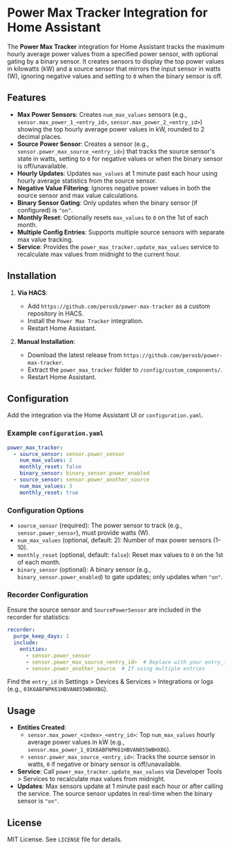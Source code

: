 # Power Max Tracker Integration for Home Assistant

The **Power Max Tracker** integration for Home Assistant tracks the maximum hourly average power values from a specified power sensor, with optional gating by a binary sensor. It creates sensors to display the top power values in kilowatts (kW) and a source sensor that mirrors the input sensor in watts (W), ignoring negative values and setting to `0` when the binary sensor is off.

## Features
- **Max Power Sensors**: Creates `num_max_values` sensors (e.g., `sensor.max_power_1_<entry_id>`, `sensor.max_power_2_<entry_id>`) showing the top hourly average power values in kW, rounded to 2 decimal places.
- **Source Power Sensor**: Creates a sensor (e.g., `sensor.power_max_source_<entry_id>`) that tracks the source sensor's state in watts, setting to `0` for negative values or when the binary sensor is off/unavailable.
- **Hourly Updates**: Updates `max_values` at 1 minute past each hour using hourly average statistics from the source sensor.
- **Negative Value Filtering**: Ignores negative power values in both the source sensor and max value calculations.
- **Binary Sensor Gating**: Only updates when the binary sensor (if configured) is `"on"`.
- **Monthly Reset**: Optionally resets `max_values` to `0` on the 1st of each month.
- **Multiple Config Entries**: Supports multiple source sensors with separate max value tracking.
- **Service**: Provides the `power_max_tracker.update_max_values` service to recalculate max values from midnight to the current hour.

## Installation
1. **Via HACS**:
   - Add `https://github.com/perosb/power-max-tracker` as a custom repository in HACS.
   - Install the `Power Max Tracker` integration.
   - Restart Home Assistant.

2. **Manual Installation**:
   - Download the latest release from `https://github.com/perosb/power-max-tracker`.
   - Extract the `power_max_tracker` folder to `/config/custom_components/`.
   - Restart Home Assistant.

## Configuration
Add the integration via the Home Assistant UI or `configuration.yaml`.

### Example `configuration.yaml`
```yaml
power_max_tracker:
  - source_sensor: sensor.power_sensor
    num_max_values: 2
    monthly_reset: false
    binary_sensor: binary_sensor.power_enabled
  - source_sensor: sensor.power_another_source
    num_max_values: 3
    monthly_reset: true
```

### Configuration Options
- `source_sensor` (required): The power sensor to track (e.g., `sensor.power_sensor`), must provide watts (W).
- `num_max_values` (optional, default: 2): Number of max power sensors (1–10).
- `monthly_reset` (optional, default: `false`): Reset max values to `0` on the 1st of each month.
- `binary_sensor` (optional): A binary sensor (e.g., `binary_sensor.power_enabled`) to gate updates; only updates when `"on"`.

### Recorder Configuration
Ensure the source sensor and `SourcePowerSensor` are included in the recorder for statistics:
```yaml
recorder:
  purge_keep_days: 1
  include:
    entities:
      - sensor.power_sensor
      - sensor.power_max_source_<entry_id>  # Replace with your entry_id
      - sensor.power_another_source  # If using multiple entries
```
Find the `entry_id` in Settings > Devices & Services > Integrations or logs (e.g., `01K6ABFNPK61HBVAN855WBHXBG`).

## Usage
- **Entities Created**:
  - `sensor.max_power_<index>_<entry_id>`: Top `num_max_values` hourly average power values in kW (e.g., `sensor.max_power_1_01K6ABFNPK61HBVAN855WBHXBG`).
  - `sensor.power_max_source_<entry_id>`: Tracks the source sensor in watts, `0` if negative or binary sensor is off/unavailable.
- **Service**: Call `power_max_tracker.update_max_values` via Developer Tools > Services to recalculate max values from midnight.
- **Updates**: Max sensors update at 1 minute past each hour or after calling the service. The source sensor updates in real-time when the binary sensor is `"on"`.

## License
MIT License. See `LICENSE` file for details.